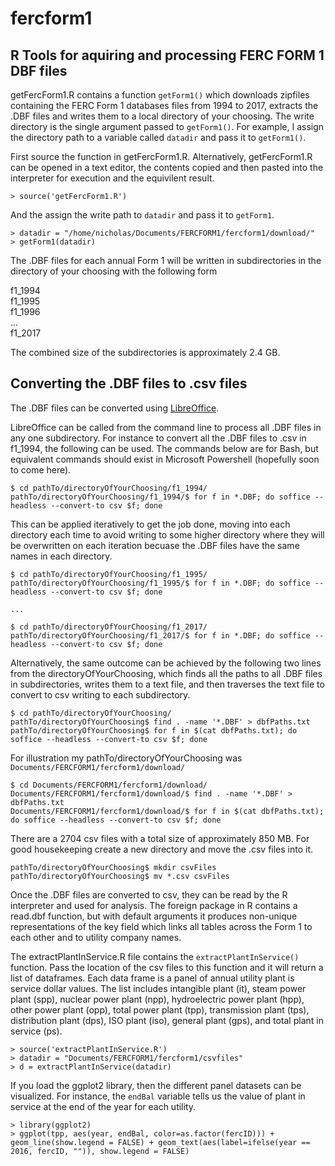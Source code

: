 # fercform1

## R Tools for aquiring and processing FERC FORM 1 DBF files

getFercForm1.R contains a function `getForm1()` which downloads zipfiles containing the FERC Form 1 databases files from 1994 to 2017, extracts the .DBF files and writes them to a local directory of your choosing. The write directory is the single argument passed to `getForm1()`. For example, I assign the directory path to a variable called `datadir` and pass it to `getForm1()`.  

First source the function in getFercForm1.R.  Alternatively, getFercForm1.R can be opened in a text editor, the contents copied and then pasted into the interpreter for execution and the equivilent result.  

```
> source('getFercForm1.R')
```

And the assign the write path to `datadir` and pass it to `getForm1`.

```
> datadir = "/home/nicholas/Documents/FERCFORM1/fercform1/download/"
> getForm1(datadir)

```

The .DBF files for each annual Form 1 will be written in subdirectories in the directory of your choosing with the following form

f1_1994  
f1_1995  
f1_1996  
...  
f1_2017  

The combined size of the subdirectories is approximately 2.4 GB.  

## Converting the .DBF files to .csv files

The .DBF files can be converted using [LibreOffice](https://www.libreoffice.org/download/download/).

LibreOffice can be called from the command line to process all .DBF files in any one subdirectory. For instance to convert all the .DBF files to .csv in f1_1994, the following can be used.  The commands below are for Bash, but equivalent commands should exist in Microsoft Powershell (hopefully soon to come here).

```
$ cd pathTo/directoryOfYourChoosing/f1_1994/  
pathTo/directoryOfYourChoosing/f1_1994/$ for f in *.DBF; do soffice --headless --convert-to csv $f; done  
```  

This can be applied iteratively to get the job done, moving into each directory each time to avoid writing to some higher directory where they will be overwritten on each iteration becuase the .DBF files have the same names in each directory.

```
$ cd pathTo/directoryOfYourChoosing/f1_1995/  
pathTo/directoryOfYourChoosing/f1_1995/$ for f in *.DBF; do soffice --headless --convert-to csv $f; done

...  

$ cd pathTo/directoryOfYourChoosing/f1_2017/  
pathTo/directoryOfYourChoosing/f1_2017/$ for f in *.DBF; do soffice --headless --convert-to csv $f; done  
```  

Alternatively, the same outcome can be achieved by the following two lines from the directoryOfYourChoosing, which finds all the paths to all .DBF files in subdirectories, writes them to a text file, and then traverses the text file to convert to csv writing to each subdirectory.  

```
$ cd pathTo/directoryOfYourChoosing/  
pathTo/directoryOfYourChoosing$ find . -name '*.DBF' > dbfPaths.txt  
pathTo/directoryOfYourChoosing$ for f in $(cat dbfPaths.txt); do soffice --headless --convert-to csv $f; done  
```  
For illustration my pathTo/directoryOfYourChoosing was `Documents/FERCFORM1/fercform1/download/`  

```
$ cd Documents/FERCFORM1/fercform1/download/  
Documents/FERCFORM1/fercform1/download/$ find . -name '*.DBF' > dbfPaths.txt  
Documents/FERCFORM1/fercform1/download/$ for f in $(cat dbfPaths.txt); do soffice --headless --convert-to csv $f; done  

```  

There are a 2704 csv files with a total size of approximately 850 MB. For good housekeeping create a new directory and move the .csv files into it. 

```
pathTo/directoryOfYourChoosing$ mkdir csvFiles
pathTo/directoryOfYourChoosing$ mv *.csv csvFiles
```

Once the .DBF files are converted to csv, they can be read by the R interpreter and used for analysis.  The foreign package in R contains a read.dbf function, but with default arguments it produces non-unique representations of the key field which links all tables across the Form 1 to each other and to utility company names. 

The extractPlantInService.R file contains the `extractPlantInService()` function. Pass the location of the csv files to this function and it will return a list of dataframes. Each data frame is a panel of annual utility plant is service dollar values. The list includes intangible plant (it), steam power plant (spp), nuclear power plant (npp), hydroelectric power plant (hpp), other power plant (opp), total power plant (tpp), transmission plant (tps), distribution plant (dps), ISO plant (iso), general plant (gps), and total plant in service (ps).

```
> source('extractPlantInService.R')
> datadir = "Documents/FERCFORM1/fercform1/csvfiles"
> d = extractPlantInService(datadir)
```

If you load the ggplot2 library, then the different panel datasets can be visualized.  For instance, the `endBal` variable tells us the value of plant in service at the end of the year for each utility. 

```
> library(ggplot2)
> ggplot(tpp, aes(year, endBal, color=as.factor(fercID))) + geom_line(show.legend = FALSE) + geom_text(aes(label=ifelse(year == 2016, fercID, "")), show.legend = FALSE)
```

